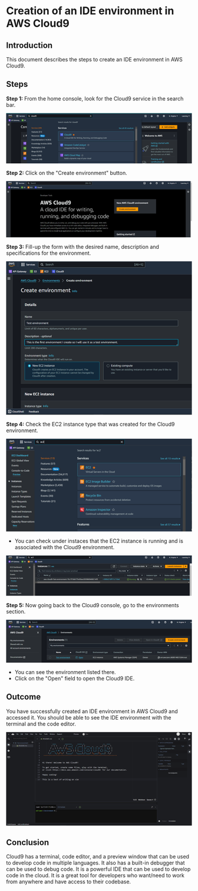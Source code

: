 # Creation of an IDE environment in AWS Cloud9

## Introduction

This document describes the steps to create an IDE environment in AWS Cloud9.

## Steps

**Step 1:** From the home console, look for the Cloud9 service in the search bar.

![Cloud9 - Search bar](images/cloud9_searchbar.png)

**Step 2:** Click on the "Create environment" button.

![Cloud9 - Console](images/cloud9_console.png)

**Step 3:** Fill-up the form with the desired name, description and specifications for the environment.

![Cloud9 - Creation form](images/cloud9_creation.png)

**Step 4:** Check the EC2 instance type that was created for the Cloud9 environment.

![Cloud9 - EC2 instance](images/ec2_instance.png)

* You can check under instaces that the EC2 instance is running and is associated with the Cloud9 environment.

![Cloud9 - Instances list](images/ec2_instance02.png)

**Step 5:** Now going back to the Cloud9 console, go to the environments section.

![Cloud9 - Environments in Cloud9](images/cloud9_open.png)

* You can see the environment listed there.
* Click on the "Open" field to open the Cloud9 IDE.

## Outcome

You have successfully created an IDE environment in AWS Cloud9 and accessed it.
You should be able to see the IDE environment with the terminal and the code editor.

![Cloud9 - IDE](images/cloud9_open02.png)

## Conclusion
Cloud9 has a terminal, code editor, and a preview window that can be used to develop code in multiple languages. It also has a built-in debugger that can be used to debug code.
It is a powerful IDE that can be used to develop code in the cloud. It is a great tool for developers who want/need to work from anywhere and have access to their codebase.
